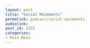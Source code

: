 ```yaml
---
layout: post
title: "Social Movements"
permalink: podcast/social-movements
audiolink: 
post_id: 1155
categories: 
- Main Menu
---
```


